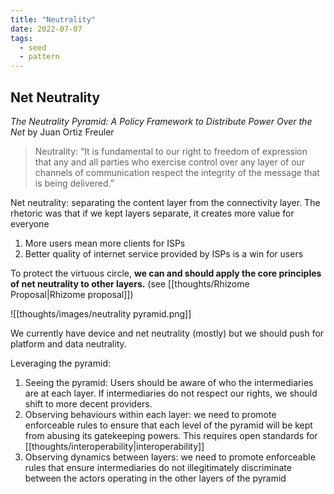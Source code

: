 ```yaml
---
title: "Neutrality"
date: 2022-07-07
tags:
  - seed
  - pattern
---
```


## Net Neutrality

_The Neutrality Pyramid: A Policy Framework to Distribute Power Over the Net_ by Juan Ortiz Freuler

> Neutrality: “It is fundamental to our right to freedom of expression that any and all parties who exercise control over any layer of our channels of communication respect the integrity of the message that is being delivered.”

Net neutrality: separating the content layer from the connectivity layer. The rhetoric was that if we kept layers separate, it creates more value for everyone

1. More users mean more clients for ISPs
2. Better quality of internet service provided by ISPs is a win for users

To protect the virtuous circle, **we can and should apply the core principles of net neutrality to other layers.** (see [[thoughts/Rhizome Proposal|Rhizome proposal]])

![[thoughts/images/neutrality pyramid.png]]

We currently have device and net neutrality (mostly) but we should push for platform and data neutrality.

Leveraging the pyramid:

1. Seeing the pyramid: Users should be aware of who the intermediaries are at each layer. If intermediaries do not respect our rights, we should shift to more decent providers.
2. Observing behaviours within each layer: we need to promote enforceable rules to ensure that each level of the pyramid will be kept from abusing its gatekeeping powers. This requires open standards for [[thoughts/interoperability|interoperability]]
3. Observing dynamics between layers: we need to promote enforceable rules that ensure intermediaries do not illegitimately discriminate between the actors operating in the other layers of the pyramid
